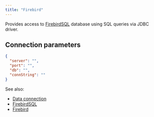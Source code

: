 ```yaml
---
title: "Firebird"
---
```


Provides access to [FirebirdSQL](https://firebirdsql.org/) database using SQL
queries via JDBC driver.

## Connection parameters

```json
{
  "server": "",
  "port": "",
  "db": "",
  "connString": ""
}
```

See also:

* [Data connection](../../access.md#data-connection)
* [FirebirdSQL](https://firebirdsql.org/)
* [Firebird](https://en.wikipedia.org/wiki/Firebird)
